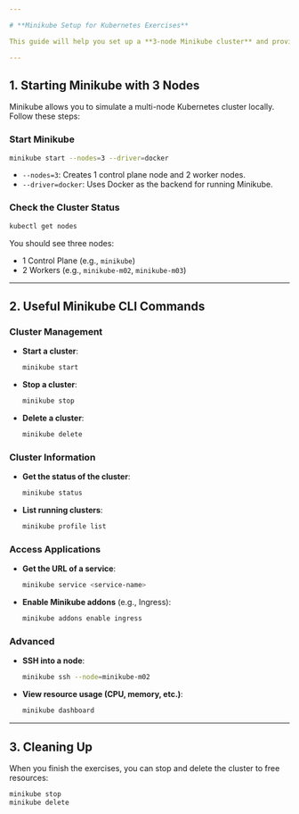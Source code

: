 ```yaml
---

# **Minikube Setup for Kubernetes Exercises**

This guide will help you set up a **3-node Minikube cluster** and provide an introduction to basic Minikube CLI commands.

---
```


## **1. Starting Minikube with 3 Nodes**

Minikube allows you to simulate a multi-node Kubernetes cluster locally. Follow these steps:

### **Start Minikube**
```bash
minikube start --nodes=3 --driver=docker
```

- `--nodes=3`: Creates 1 control plane node and 2 worker nodes.
- `--driver=docker`: Uses Docker as the backend for running Minikube.

### **Check the Cluster Status**
```bash
kubectl get nodes
```
You should see three nodes:  
- 1 Control Plane (e.g., `minikube`)  
- 2 Workers (e.g., `minikube-m02`, `minikube-m03`)

---

## **2. Useful Minikube CLI Commands**

### **Cluster Management**
- **Start a cluster**:
  ```bash
  minikube start
  ```
- **Stop a cluster**:
  ```bash
  minikube stop
  ```
- **Delete a cluster**:
  ```bash
  minikube delete
  ```

### **Cluster Information**
- **Get the status of the cluster**:
  ```bash
  minikube status
  ```
- **List running clusters**:
  ```bash
  minikube profile list
  ```

### **Access Applications**
- **Get the URL of a service**:
  ```bash
  minikube service <service-name>
  ```
- **Enable Minikube addons** (e.g., Ingress):
  ```bash
  minikube addons enable ingress
  ```

### **Advanced**
- **SSH into a node**:
  ```bash
  minikube ssh --node=minikube-m02
  ```
- **View resource usage (CPU, memory, etc.)**:
  ```bash
  minikube dashboard
  ```

---

## **3. Cleaning Up**

When you finish the exercises, you can stop and delete the cluster to free resources:
```bash
minikube stop
minikube delete
```
